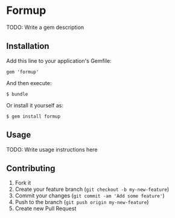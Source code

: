 # Formup

TODO: Write a gem description

## Installation

Add this line to your application's Gemfile:

    gem 'formup'

And then execute:

    $ bundle

Or install it yourself as:

    $ gem install formup

## Usage

TODO: Write usage instructions here

## Contributing

1. Fork it
2. Create your feature branch (`git checkout -b my-new-feature`)
3. Commit your changes (`git commit -am 'Add some feature'`)
4. Push to the branch (`git push origin my-new-feature`)
5. Create new Pull Request
